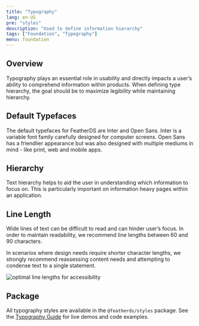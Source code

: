 ```yaml
---
title: "Typography"
lang: en-US
pre: "styles"
description: "Used to define information hierarchy"
tags: ["Foundation", "Typography"]
menu: foundation
---
```


## Overview

Typography plays an essential role in usability and directly impacts a user’s ability to comprehend information within products. When defining type hierarchy, the goal should be to maximize legibility while maintaining hierarchy.

## Default Typefaces

The default typefaces for FeatherDS are Inter and Open Sans. Inter is a variable font family carefully designed for computer screens. Open Sans has a friendlier appearance but was also designed with multiple mediums in mind - like print, web and mobile apps.

## Hierarchy

Text hierarchy helps to aid the user in understanding which information to focus on. This is particularly important on information heavy pages within an application.

<Typography-Styles/>

## Line Length

Wide lines of text can be difficult to read and can hinder user’s focus. In order to maintain readability, we recommend line lengths between 60 and 90 characters.

In scenarios where design needs require shorter character lengths, we strongly recommend reassessing content needs and attempting to condense text to a single statement.

<img :src="$withBase('/assets/foundation/styles/LineLength.png')" alt="optimal line lengths for accessibility" />

## Package

All typography styles are available in the `@featherds/styles` package. See the [Typography Guide](/Components/Typography/) for live demos and code examples.
